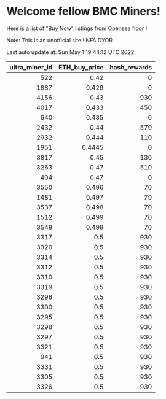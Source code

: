 # Welcome fellow BMC Miners!
Here is a list of "Buy Now" listings from Opensea floor !

Note: This is an unofficial site ! NFA DYOR


Last auto update at: Sun May  1 19:44:12 UTC 2022


|   ultra_miner_id |   ETH_buy_price |   hash_rewards |
|-----------------:|----------------:|---------------:|
|              522 |          0.42   |              0 |
|             1887 |          0.429  |              0 |
|             4156 |          0.43   |            930 |
|             4017 |          0.433  |            450 |
|              640 |          0.435  |              0 |
|             2432 |          0.44   |            570 |
|             2932 |          0.444  |            110 |
|             1951 |          0.4445 |              0 |
|             3817 |          0.45   |            130 |
|             3263 |          0.47   |            510 |
|              404 |          0.47   |              0 |
|             3550 |          0.496  |             70 |
|             1481 |          0.497  |             70 |
|             3537 |          0.498  |             70 |
|             1512 |          0.499  |             70 |
|             3549 |          0.499  |             70 |
|             3317 |          0.5    |            930 |
|             3320 |          0.5    |            930 |
|             3314 |          0.5    |            930 |
|             3312 |          0.5    |            930 |
|             3310 |          0.5    |            930 |
|             3319 |          0.5    |            930 |
|             3296 |          0.5    |            930 |
|             3300 |          0.5    |            930 |
|             3295 |          0.5    |            930 |
|             3298 |          0.5    |            930 |
|             3297 |          0.5    |            930 |
|             3321 |          0.5    |            930 |
|              941 |          0.5    |            930 |
|             3331 |          0.5    |            930 |
|             3305 |          0.5    |            930 |
|             3326 |          0.5    |            930 |